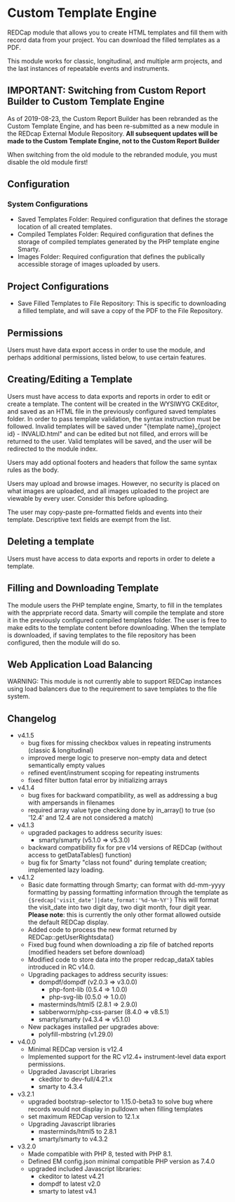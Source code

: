 # Custom Template Engine
REDCap module that allows you to create HTML templates and fill them with record data from your project. You can download the filled templates as a PDF.

This module works for classic, longitudinal, and multiple arm projects, and the last instances of repeatable events and instruments.

## IMPORTANT: Switching from Custom Report Builder to Custom Template Engine

As of 2019-08-23, the Custom Report Builder has been rebranded as the Custom Template Engine, and has been re-submitted as a new module in the REDcap External Module Repository. __All subsequent updates will be made to the Custom Template Engine, not to the Custom Report Builder__

When switching from the old module to the rebranded module, you must disable the old module first!

## Configuration

### System Configurations
- Saved Templates Folder: Required configuration that defines the storage location of all created templates. 
- Compiled Templates Folder: Required configuration that defines the storage of compiled templates generated by the PHP template engine Smarty.
- Images Folder: Required configuration that defines the publically accessible storage of images uploaded by users. 

## Project Configurations
- Save Filled Templates to File Repository: This is specific to downloading a filled template, and will save a copy of the PDF to the File Repository. 

## Permissions

Users must have data export access in order to use the module, and perhaps additional permissions, listed below, to use certain features. 

## Creating/Editing a Template

Users must have access to data exports and reports in order to edit or create a template. The content will be created in the WYSIWYG CKEditor, and saved as an HTML file in the previously configured saved templates folder. In order to pass template validation, the syntax instruction must be followed. Invalid templates will be saved under "{template name}_{project id} - INVALID.html" and can be edited but not filled, and errors will be returned to the user. Valid templates will be saved, and the user will be redirected to the module index.

Users may add optional footers and headers that follow the same syntax rules as the body.

Users may upload and browse images. However, no security is placed on what images are uploaded, and all images uploaded to the project are viewable by every user. Consider this before uploading.

The user may copy-paste pre-formatted fields and events into their template. Descriptive text fields are exempt from the list. 

## Deleting a template

Users must have access to data exports and reports in order to delete a template. 

## Filling and Downloading Template

The module users the PHP template engine, Smarty, to fill in the templates with the apprpriate record data. Smarty will compile the template and store it in the previously configured compiled templates folder. The user is free to make edits to the template content before downloading. When the template is downloaded, if saving templates to the file repository has been configured, then the module will do so.

##  Web Application Load Balancing

WARNING:  This module is not currently able to support REDCap instances using load balancers due to the requirement to save templates to the file system.

##  Changelog
* v4.1.5
  * bug fixes for missing checkbox values in repeating instruments (classic & longitudinal)
  * improved merge logic to preserve non-empty data and detect semantically empty values
  * refined event/instrument scoping for repeating instruments
  * fixed filter button fatal error by initializing arrays
* v4.1.4
  * bug fixes for backward compatibility, as well as addressing a bug with ampersands in filenames
  * required array value type checking done by in_array() to true (so '12.4' and 12.4 are not considered a match)
* v4.1.3
  * upgraded packages to address security isues:
    * smarty/smarty (v5.1.0 => v5.3.0)
  * backward compatibility fix for pre v14 versions of REDCap (without access to getDataTables() function)
  * bug fix for Smarty "class not found" during template creation; implemented lazy loading.
* v4.1.2
  * Basic date formatting through Smarty; can format with dd-mm-yyyy formatting by passing formatting information through the template as ```{$redcap['visit_date']|date_format:'%d-%m-%Y'}``` This will format the visit_date into two digit day, two digit month, four digit year. **Please note**: this is currently the only other format allowed outside the default REDCap display.
  * Added code to process the new format returned by REDCap::getUserRightsdata()
  * Fixed bug found when downloading a zip file of batched reports (modified headers set before download)
  * Modified code to store data into the proper redcap_dataX tables introduced in RC v14.0.
  * Upgrading packages to address security issues:
    * dompdf/dompdf (v2.0.3 => v3.0.0)
      * php-font-lib (0.5.4 => 1.0.0)
      * php-svg-lib (0.5.0 => 1.0.0)
    * masterminds/html5 (2.8.1 => 2.9.0)
    * sabberworm/php-css-parser (8.4.0 => v8.5.1)
    * smarty/smarty (v4.3.4 => v5.1.0)
  * New packages installed per upgrades above:
    * polyfill-mbstring (v1.29.0)
* v4.0.0
  * Minimal REDCap version is v12.4
  * Implemented support for the RC v12.4+ instrument-level data export permissions.
  * Upgraded Javascript Libraries
    * ckeditor to dev-full/4.21.x
    * smarty to 4.3.4
* v3.2.1
  * upgraded bootstrap-selector to 1.15.0-beta3 to solve bug where records would not display in pulldown when filling templates
  * set maximum REDCap version to 12.1.x
  * Upgrading Javascript libraries
    * masterminds/html5 to 2.8.1
    * smarty/smarty to v4.3.2
* v3.2.0
  * Made compatible with PHP 8, tested with PHP 8.1.
  * Defined EM config.json minimal compatible PHP version as 7.4.0
  * upgraded included Javascript libraries:
    * ckeditor to latest v4.21
    * dompdf to latest v2.0
    * smarty to latest v4.1

